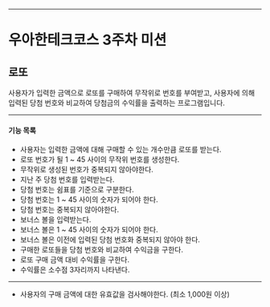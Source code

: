 - - -
우아한테크코스 3주차 미션
===========================
로또
-------
사용자가 입력한 금액으로 로또를 구매하여 무작위로 번호를 부여받고, 사용자에 의해 입력된
당첨 번호와 비교하여 당첨금의 수익률을 출력하는 프로그램입니다.
- - -
#### 기능 목록
* 사용자는 입력한 금액에 대해 구매할 수 있는 개수만큼 로또를 받는다.
* 로또 번호가 될 1 ~ 45 사이의 무작위 번호를 생성한다.
* 무작위로 생성된 번호가 중복되지 않아야한다.
* 지난 주 당첨 번호를 입력받는다.
* 당첨 번호는 쉼표를 기준으로 구분한다.
* 당첨 번호는 1 ~ 45 사이의 숫자가 되어야 한다.
* 당첨 번호는 중복되지 않아야한다.
* 보너스 볼을 입력받는다.
* 보너스 볼은 1 ~ 45 사이의 숫자가 되어야 한다.
* 보너스 볼은 이전에 입력된 당첨 번호화 중복되지 않아야 한다.
* 구매한 로또들을 당첨 번호와 비교하여 수익금을 구한다.
* 로또 구매 금액 대비 수익률을 구한다.
* 수익률은 소수점 3자리까지 나타낸다.
- - -
* 사용자의 구매 금액에 대한 유효값을 검사해야한다. (최소 1,000원 이상)